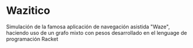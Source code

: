 # Wazitico
Simulación de la famosa aplicación de navegación asistida "Waze", haciendo uso de un grafo mixto con pesos desarrollado en el lenguage de programación Racket
